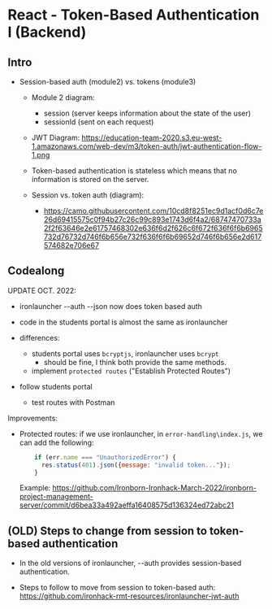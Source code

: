 

# React - Token-Based Authentication I (Backend)


<!-- 

status: draft

-->





## Intro


<!--

@Luis: have prepared (open) project from module 2 (library project)

-->


- Session-based auth (module2) vs. tokens (module3)
  - Module 2 diagram: 
    - session (server keeps information about the state of the user)
    - sessionId (sent on each request)
  - JWT Diagram: https://education-team-2020.s3.eu-west-1.amazonaws.com/web-dev/m3/token-auth/jwt-authentication-flow-1.png
  - Token-based authentication is stateless which means that no information is stored on the server.

  - Session vs. token auth (diagram):
    - https://camo.githubusercontent.com/10cd8f8251ec9d1acf0d6c7e26d69415575c0f94b27c26c99c893e1743d6f4a2/68747470733a2f2f63646e2e61757468302e636f6d2f626c6f672f636f6f6b6965732d76732d746f6b656e732f636f6f6b69652d746f6b656e2d617574682e706e67

<!-- @todo: create diagrams -->



## Codealong


UPDATE OCT. 2022:
- ironlauncher --auth --json now does token based auth
- code in the students portal is almost the same as ironlauncher
- differences:
  - students portal uses `bcryptjs`, ironlauncher uses `bcrypt`
    - should be fine, I think both provide the same methods.
  - implement `protected routes` ("Establish Protected Routes")




- follow students portal 
  - test routes with Postman



<!-- 
@Luis: 
- use code as it is  (ex. for User model: name + email + password)
- do not change anything, otherwise we need even more time.
-->





Improvements:
- Protected routes: if we use ironlauncher, in `error-handling\index.js`, we can add the following:

  ```javascript
      if (err.name === "UnauthorizedError") {
        res.status(401).json({message: "invalid token..."});
      }
  ```

  Example: https://github.com/Ironborn-Ironhack-March-2022/ironborn-project-management-server/commit/d6bea33a492aeffa16408575d136324ed72abc21






## (OLD) Steps to change from session to token-based authentication

- In the old versions of ironlauncher, --auth provides session-based authentication.

- Steps to follow to move from session to token-based auth:
  https://github.com/ironhack-rmt-resources/ironlauncher-jwt-auth


